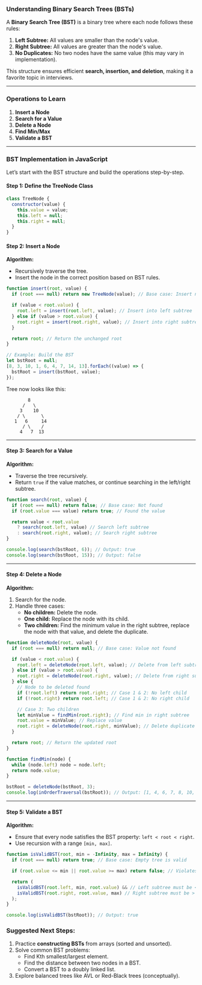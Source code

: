 ### Understanding Binary Search Trees (BSTs)

A **Binary Search Tree (BST)** is a binary tree where each node follows these rules:

1. **Left Subtree:** All values are smaller than the node's value.
2. **Right Subtree:** All values are greater than the node's value.
3. **No Duplicates:** No two nodes have the same value (this may vary in implementation).

This structure ensures efficient **search, insertion, and deletion**, making it a favorite topic in interviews.

---

### Operations to Learn

1. **Insert a Node**
2. **Search for a Value**
3. **Delete a Node**
4. **Find Min/Max**
5. **Validate a BST**

---

### BST Implementation in JavaScript

Let’s start with the BST structure and build the operations step-by-step.

#### Step 1: Define the TreeNode Class

```javascript
class TreeNode {
  constructor(value) {
    this.value = value;
    this.left = null;
    this.right = null;
  }
}
```

#### Step 2: Insert a Node

**Algorithm:**

- Recursively traverse the tree.
- Insert the node in the correct position based on BST rules.

```javascript
function insert(root, value) {
  if (root === null) return new TreeNode(value); // Base case: Insert new node

  if (value < root.value) {
    root.left = insert(root.left, value); // Insert into left subtree
  } else if (value > root.value) {
    root.right = insert(root.right, value); // Insert into right subtree
  }

  return root; // Return the unchanged root
}

// Example: Build the BST
let bstRoot = null;
[8, 3, 10, 1, 6, 4, 7, 14, 13].forEach((value) => {
  bstRoot = insert(bstRoot, value);
});
```

Tree now looks like this:

```
        8
      /   \
     3    10
    / \      \
   1   6     14
      / \    /
     4   7  13
```

---

#### Step 3: Search for a Value

**Algorithm:**

- Traverse the tree recursively.
- Return `true` if the value matches, or continue searching in the left/right subtree.

```javascript
function search(root, value) {
  if (root === null) return false; // Base case: Not found
  if (root.value === value) return true; // Found the value

  return value < root.value
    ? search(root.left, value) // Search left subtree
    : search(root.right, value); // Search right subtree
}

console.log(search(bstRoot, 6)); // Output: true
console.log(search(bstRoot, 15)); // Output: false
```

---

#### Step 4: Delete a Node

**Algorithm:**

1. Search for the node.
2. Handle three cases:
   - **No children:** Delete the node.
   - **One child:** Replace the node with its child.
   - **Two children:** Find the minimum value in the right subtree, replace the node with that value, and delete the duplicate.

```javascript
function deleteNode(root, value) {
  if (root === null) return null; // Base case: Value not found

  if (value < root.value) {
    root.left = deleteNode(root.left, value); // Delete from left subtree
  } else if (value > root.value) {
    root.right = deleteNode(root.right, value); // Delete from right subtree
  } else {
    // Node to be deleted found
    if (!root.left) return root.right; // Case 1 & 2: No left child
    if (!root.right) return root.left; // Case 1 & 2: No right child

    // Case 3: Two children
    let minValue = findMin(root.right); // Find min in right subtree
    root.value = minValue; // Replace value
    root.right = deleteNode(root.right, minValue); // Delete duplicate
  }

  return root; // Return the updated root
}

function findMin(node) {
  while (node.left) node = node.left;
  return node.value;
}

bstRoot = deleteNode(bstRoot, 3);
console.log(inOrderTraversal(bstRoot)); // Output: [1, 4, 6, 7, 8, 10, 13, 14]
```

---

#### Step 5: Validate a BST

**Algorithm:**

- Ensure that every node satisfies the BST property: `left < root < right`.
- Use recursion with a range `[min, max]`.

```javascript
function isValidBST(root, min = -Infinity, max = Infinity) {
  if (root === null) return true; // Base case: Empty tree is valid

  if (root.value <= min || root.value >= max) return false; // Violates BST property

  return (
    isValidBST(root.left, min, root.value) && // Left subtree must be < root
    isValidBST(root.right, root.value, max) // Right subtree must be > root
  );
}

console.log(isValidBST(bstRoot)); // Output: true
```

### Suggested Next Steps:

1. Practice **constructing BSTs** from arrays (sorted and unsorted).
2. Solve common BST problems:
   - Find Kth smallest/largest element.
   - Find the distance between two nodes in a BST.
   - Convert a BST to a doubly linked list.
3. Explore balanced trees like AVL or Red-Black trees (conceptually).
